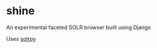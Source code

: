 shine
=====

An experimental faceted SOLR browser built using Django

Uses [solrpy](http://pythonhosted.org/solrpy/reference.html)
